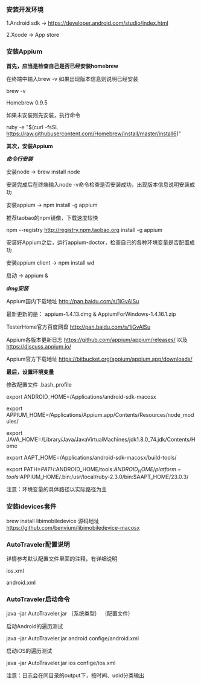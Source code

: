 ### 安装开发环境
1.Android sdk -> <https://developer.android.com/studio/index.html>

2.Xcode -> App store
### 安装Appium
**首先，应当是检查自己是否已经安装homebrew**

在终端中输入brew -v 如果出现版本信息则说明已经安装

brew -v

Homebrew 0.9.5

如果未安装则先安装，执行命令

ruby -e "$(curl -fsSL https://raw.githubusercontent.com/Homebrew/install/master/install6)"

**其次，安装Appium**

***命令行安装***

安装node -> brew install node

安装完成后在终端输入node -v命令检查是否安装成功，出现版本信息说明安装成功

安装appium -> npm install -g appium 

推荐taobao的npm镜像，下载速度较快

npm --registry http://registry.npm.taobao.org install -g appium

安装好Appium之后，运行appium-doctor，检查自己的各种环境变量是否配置成功

安装appium client -> npm install wd

启动 -> appium &

***dmg安装***

Appium国内下载地址 <http://pan.baidu.com/s/1jGvAISu>

最新更新的是： appium-1.4.13.dmg & AppiumForWindows-1.4.16.1.zip

TesterHome官方百度网盘 <http://pan.baidu.com/s/1jGvAISu>

Appium各版本更新日志 <https://github.com/appium/appium/releases/> 以及 <https://discuss.appium.io/>

Appium官方下载地址 <https://bitbucket.org/appium/appium.app/downloads/>

**最后，设置环境变量**

修改配置文件 .bash_profile

export ANDROID_HOME=/Applications/android-sdk-macosx

export APPIUM_HOME=/Applications/Appium.app/Contents/Resources/node_modules/

export JAVA_HOME=/Library/Java/JavaVirtualMachines/jdk1.8.0_74.jdk/Contents/Home

export AAPT_HOME=/Applications/android-sdk-macosx/build-tools/

export PATH=${PATH}:$ANDROID_HOME/tools:$ANDROID_HOME/platform-tools:$APPIUM_HOME/.bin:/usr/local/ruby-2.3.0/bin:$AAPT_HOME/23.0.3/

注意：环境变量的具体路径以实际路径为主

### 安装idevices套件
brew install libimobiledevice
源码地址 <https://github.com/benvium/libimobiledevice-macosx>

### AutoTraveler配置说明
详情参考默认配置文件里面的注释，有详细说明

ios.xml

android.xml

### AutoTraveler启动命令
java -jar AutoTraveler.jar ｛系统类型｝ ｛配置文件｝

启动Android的遍历测试

java -jar AutoTraveler.jar android confige/android.xml

启动iOS的遍历测试

java -jar AutoTraveler.jar ios confige/ios.xml

注意：日志会在同目录的output下，按时间、udid分类输出
